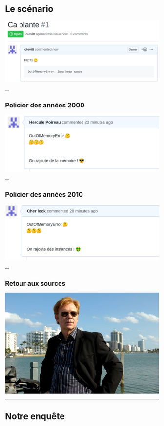 <!-- .slide: class="slide" -->

# Le scénario

![](images/bug-report.png)

<!-- .element: class="fragment" -->

--

## Policier des années 2000

![](images/poireau.png)

<!-- .element: class="fragment" -->

--

## Policier des années 2010

![](images/cherlock.png)

<!-- .element: class="fragment" -->

--

## Retour aux sources

![](images/experts.jpg)

---

# Notre enquête
